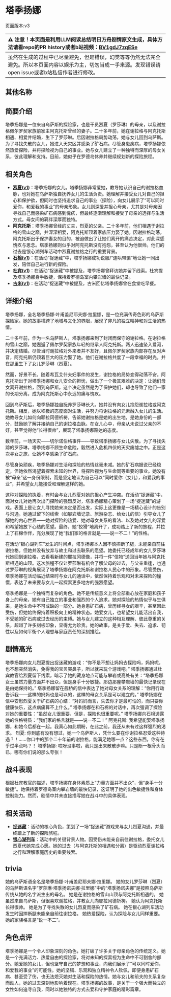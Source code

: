 # 塔季扬娜
页面版本:v3
 

| :warning: 注意！本页面是利用LLM阅读总结明日方舟剧情原文生成，具体方法请看repo的PR history或者b站视频：[BV1gdJ7zqESe](https://www.bilibili.com/video/BV1gdJ7zqESe/)         |
|:----------------------------|
| 虽然在生成的过程中已尽量避免，但是错误，幻觉等等仍然无法完全避免。所以本页面内容以娱乐为主，切勿当成一手来源。发现错误请open issue或者b站私信作者进行修改。|



## 其他名称

## 简要介绍
塔季扬娜是一位来自乌萨斯的探险家，也是干员烈夏（罗莎琳）的母亲，以及谢拉格佩尔罗契家族前家主阿克托斯曾经的妻子。二十多年前，她在谢拉格与阿克托斯相遇、相爱并结婚，生下了罗莎琳。后因谢拉格局势动荡，她与女儿回到乌萨斯。为了寻找失散的女儿，她进入天灾区并感染了矿石病。尽管身患疾病，塔季扬娜依然热爱探险，并将探险视为自己的事业。她与女儿建立了一种独特而深厚的母女关系，彼此理解和支持。目前，她似乎在罗德岛休养并继续规划新的探险旅程。
## 相关角色
-   **[烈夏](char_194_leto.md)([v1](../chars/char_194_leto.md))**：塔季扬娜的女儿。塔季扬娜非常爱她，教导她认识自己的谢拉格血脉，也对她在乌萨斯独自抚养女儿的生活负责。她理解并接受女儿对自己的担心和保护欲，但同时也坚持追求自己的事业（探险），向女儿展示了“可以同时爱你，和爱我的事业”的母亲形象。女儿则深爱并担心母亲，尤其是对母亲因寻找自己而感染矿石病感到愧疚，但最终逐渐理解和接受了母亲的选择与生活方式。母女间的羁绊深厚而独特。
-   **阿克托斯**：塔季扬娜曾经的丈夫，烈夏的父亲。二十多年前，他们相遇于谢拉格的雪山之巅，并深深相爱，阿克托斯顶着家族压力娶了她。因谢拉格动荡，阿克托斯出于保护妻女的目的，被迫做出了让她们离开的痛苦决定，对此深感愧疚与思念。塔季扬娜则似乎对阿克托斯没有抱怨，甚至认为他很帅。他们的过去是银心湖列车活动中烈夏谢拉格之行的重要背景。
-   **[石棉](char_378_asbest.md)([v1](../chars/char_378_asbest.md))**：在活动“捉迷藏”中，塔季扬娜成功说服/“连哄带骗”地让她一同出发，陪伴自己进行新的探险。
-   **[杜宾](char_130_doberm.md)([v1](../chars/char_130_doberm.md))**：在活动“捉迷藏”中被提及，塔季扬娜曾拜访她并留下线索。杜宾提及塔季扬娜身手敏捷，保持着罗德岛室内攀岩墙的最快记录。
-   **[古米](char_196_sunbr.md)([v1](../chars/char_196_sunbr.md))**：在活动“捉迷藏”中被提及，古米回忆塔季扬娜曾在食堂吃早餐。
## 详细介绍
塔季扬娜，全名塔季扬娜·叶甫盖尼耶夫娜·拉里娜，是一位充满传奇色彩的乌萨斯探险家。她的故事横跨了地域与文化的界限，展现了非凡的独立精神和对生活的热情。

二十多年前，作为一名乌萨斯人，塔季扬娜来到了封闭而保守的谢拉格。在谢拉格的雪山之巅，她邂逅了佩尔罗契家族年轻的继承人阿克托斯。两人迅速坠入爱河，并决定结婚。尽管当时谢拉格对外来者并不友好，且佩尔罗契家族内部存在反对声音，阿克托斯仍顶着巨大的压力娶了她。他们在谢拉格共度了一段幸福的时光，并在那里生下了女儿罗莎琳（烈夏）。

然而，好景不长。随着希瓦艾什夫妇事件的发生，谢拉格的局势变得动荡不安。阿克托斯出于对塔季扬娜和女儿安全的担忧，做出了一个极其艰难的决定：让她们母女离开谢拉格，回到乌萨斯。这个决定虽然是为了保护她们，却也导致了他们一家的长期分离，成为阿克托斯心中永远的痛与愧疚。

回到乌萨斯后，塔季扬娜独自抚养罗莎琳长大。她并没有向女儿抱怨谢拉格或阿克托斯。相反，她以积极的态度面对生活，并努力将谢拉格的元素融入女儿的生活。她教导女儿如何向耶拉冈德祈祷，告诉她谢拉格是她的出生地，是她身份的一部分，鼓励她了解并接纳自己的谢拉格血脉。在女儿心中，母亲从未说过父亲的不好，甚至觉得他“长得很帅”，展现了塔季扬娜豁达的态度。

数年前，一场天灾——切尔诺伯格事件——导致塔季扬娜与女儿失散。为了寻找失踪的罗莎琳，塔季扬娜不顾生命危险，毅然进入危机四伏的天灾废墟之中。正是这次寻女之旅，让她不幸感染了矿石病。

尽管身染顽疾，塔季扬娜对生活和探险的热情丝毫未减。她的矿石病据说已经稳定，但她依然渴望着探索未知的世界，将探险视为与生命同等重要的事业。她没有被“母亲”这一身份限制，而是坚定地认为自己可以“同时爱你（女儿），和爱我的事业”，并希望女儿能接受和理解这样的她。

这种对探险的执着，有时会与女儿烈夏对她的担心产生冲突。在活动“捉迷藏”中，面对女儿对她再次出门探险的强烈反对，塔季扬娜精心策划了一场“捉迷藏”的游戏。表面上是让女儿寻找她来决定是否出发，实际上这更像是一场精心设计的告别与沟通。她通过留下的线索（如攀岩墙记录、旅游杂志、给女儿的信）引导女儿了解她的内心世界——她对探险的热爱、她对母女关系的看法、以及她对女儿的深爱和希望她放下心结的愿望。最终，她“狡猾”地离开了，成功踏上了新的旅程，并拉上了石棉作伴，充分展现了她“我们家的格言就是——说一不二！”的性格。

在活动“银心湖列车”发生的时间点，塔季扬娜本人因不慎摔断了腿，未能亲自前往谢拉格。但她并没有放弃与故土和过去联系的愿望。她委托已经成年的女儿罗莎琳代她回到谢拉格，去看看新建的耶拉冈德像，并将一件“信物”送回当年她与阿克托斯相遇的山顶。这次旅程不仅让罗莎琳有机会了解父母的过去，与父亲重逢，也通过罗莎琳的视角展现了塔季扬娜在阿克托斯和谢拉格人民心中的形象。尽管受伤，塔季扬娜在活动临近结束时与女儿的通话中，依然保持着乐观和对未来探险的憧憬，表达了未来要与女儿一起探索更多地方的强烈愿望。

塔季扬娜是一个独特而复杂的角色。她不是传统意义上将全部重心放在家庭和孩子身上的母亲，她有自己独立的事业和强烈的个人追求。她对探险的热情似乎与生俱来，是她生命中不可或缺的一部分。她身患矿石病，曾历经寻女的艰辛，甚至因此受伤，但她始终保持着积极向上的精神状态。她爱女儿，也希望女儿能活出自我，不受她的矿石病或过去经历的束缚。她与女儿建立的这种相互理解、彼此尊重的关系，超越了许多刻板印象，显得尤为珍贵。她的故事，是关于爱、失去、追求、韧性以及如何平衡个人理想与家庭责任的深刻描绘。
## 剧情高光
塔季扬娜向女儿烈夏提出捉迷藏的游戏：“你不是不想让妈妈去探险吗，妈妈呢，也不想突然消失，免得我的宝贝哭鼻子，所以就来玩个游戏吧。”
塔季扬娜通过杜宾教官给烈夏留下线索，暗示了她的藏身地点可能与攀岩或高处有关：“塔季扬娜女士虽然力量方面并不出众，但是身手十分敏捷。那边那座攀岩墙的最快记录现在是由她保持的。”
塔季扬娜留在舰桥的信中表达了她对母女关系的理解：“你用行动告诉我——这样的妈妈也是可以的，这样的母女关系是可以建立的。”
塔季扬娜在信中安慰烈夏关于矿石病的心结：“对妈妈而言，失去你才是最可怕的，而只要你健康快乐，这点病痛算不上什么。”
塔季扬娜在和石棉的对话中，再次强调了探险对她的重要性：“虽然女儿很重要，但是，探险也很重要呢。”
塔季扬娜向石棉透露她的性格特质：“我们家的格言就是——说一不二！”
阿克托斯: 我希望能娶塔季扬娜，和她今后都在一起。我真心如此期盼，在此之前，我还从未有过这样强烈的渴求。
烈夏: 你到底有没有想过，她一个乌萨斯人，凭什么要在你谢拉格忍受这种待遇？！......你口中的那个二十年前的谢拉格，能满足她哪一点？这些东西，你有在乎过半点吗？！
塔季扬娜: 哎呀没事啦，我只是出来散散步嘛。只是断一根骨头而已，哪有你们说的那么夸张！
## 战斗表现
根据杜宾教官的描述，塔季扬娜在身体素质上“力量方面并不出众”，但“身手十分敏捷”。她保持着罗德岛室内攀岩墙的最快记录，这证明了她的出色敏捷性和身体控制能力。然而，剧情中并未直接描写她在战斗中的具体表现。
## 相关活动
-   **[捉迷藏](../stories/story_leto_set_1.md)**：活动的核心角色，策划了一场“捉迷藏”游戏来与女儿烈夏沟通，并最终踏上了新的探险旅程。
-   **[银心湖列车](../stories/act30side.md)**：活动中的关键背景人物。因受伤未能亲自前往谢拉格，委托女儿烈夏代她完成心愿。她的过去（与阿克托斯的相遇和分离）是驱动烈夏谢拉格之行和理解家庭历史的重要线索。
## trivia
她的乌萨斯语全名是塔季扬娜·叶甫盖尼耶夫娜·拉里娜。
她的女儿罗莎琳（烈夏）的乌萨斯语名字“罗莎琳·塔季扬诺夫娜·拉里娜”中的“塔季扬诺夫娜”是按照乌萨斯传统从她的名字派生出的母名。
她是在谢拉格的雪山山顶与阿克托斯相遇的。
她虽然来自乌萨斯，但很喜欢谢拉格，并教女儿向耶拉冈德祈祷。
她认为阿克托斯长得很帅。
她是为了寻找失散的女儿烈夏而感染了矿石病。
她在银心湖列车活动发生时因摔断腿未能亲自前往谢拉格。
她热爱探险，认为探险与女儿同样重要。
她的家族格言是“说一不二”。
## 角色点评
塔季扬娜是一个令人印象深刻的角色，她打破了许多关于母亲角色的传统定义。她是一个充满活力、热爱自由的探险家，将对未知的探索视为生命中不可割舍的部分。她爱她的女儿，但也坚守自己的梦想和事业，向我们展示了“可以同时爱你，和爱我的事业”的可能性。她的坚韧、乐观和独立精神令人钦佩，即便身患矿石病、甚至受了伤，也无法熄灭她对生活和探险的热情。她与女儿和前夫的关系复杂而动人，她的过去深刻地影响着现在。塔季扬娜的故事，是关于一个强大而独立的女性如何追寻自我，同时以她独特的方式去爱和守护家庭的精彩篇章。